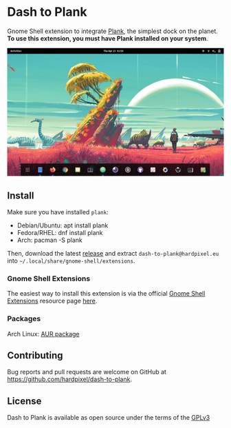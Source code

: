 # Dash to Plank
Gnome Shell extension to integrate [Plank](https://launchpad.net/plank), the simplest dock on the planet. **To use this extension, you must have Plank installed on your system**.

![Screenshot](https://raw.githubusercontent.com/hardpixel/dash-to-plank/master/screenshot.png)

## Install
Make sure you have installed `plank`:

* Debian/Ubuntu: apt install plank
* Fedora/RHEL: dnf install plank
* Arch: pacman -S plank

Then, download the latest [release](https://github.com/hardpixel/dash-to-plank/releases) and extract `dash-to-plank@hardpixel.eu` into `~/.local/share/gnome-shell/extensions`.

### Gnome Shell Extensions
The easiest way to install this extension is via the official [Gnome Shell Extensions](https://extensions.gnome.org) resource page [here](https://extensions.gnome.org/extension/4198/dash-to-plank).

### Packages
Arch Linux: [AUR package](https://aur.archlinux.org/packages/gnome-shell-extension-dash-to-plank)

## Contributing
Bug reports and pull requests are welcome on GitHub at https://github.com/hardpixel/dash-to-plank.

## License
Dash to Plank is available as open source under the terms of the [GPLv3](http://www.gnu.org/licenses/gpl-3.0.en.html)
